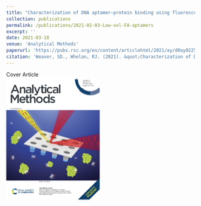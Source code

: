 ```yaml
---
title: "Characterization of DNA aptamer–protein binding using fluorescence anisotropy assays in low volume, high-efficiency plates"
collection: publications
permalink: /publications/2021-02-03-Low-vol-FA-aptamers
excerpt: ''
date: 2021-03-18
venue: 'Analytical Methods'
paperurl: 'https://pubs.rsc.org/en/content/articlehtml/2021/ay/d0ay02256j'
citation: 'Weaver, SD., Whelan, RJ. (2021). &quot;Characterization of DNA aptamer–protein binding using fluorescence anisotropy assays in low volume, high-efficiency plates&quot; <i>Analytical Methods</i>. 13, 1302-1307. DOI: 10.1039/D0AY02256J.'
---
```



Cover Article  
<img src="/images/AY013010_ifc_publicity1024_1.jpg" width="250">

